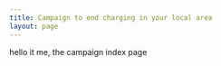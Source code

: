 ```yaml
---
title: Campaign to end charging in your local area
layout: page
---
```


hello it me, the campaign index page
